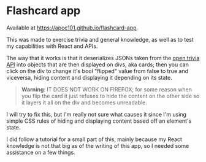 # Flashcard app

Available at https://apoc101.github.io/flashcard-app.

This was made to exercise trivia and general knowledge, as well as to test my capabilities with React and APIs.

The way that it works is that it deserializes JSONs taken from the [open trivia API](https://opentdb.com/) into objects that are then displayed on divs, aka cards; 
then you can click on the div to change it's bool "flipped" value from false to true and viceversa, hiding content and displaying it depending on its state.

> **Warning**: IT DOES NOT WORK ON FIREFOX; for some reason when you flip the card it just refuses to hide the content on the other side so it layers it all on the div and becomes unreadable.

I will try to fix this, but I'm really not sure what causes it since I'm using simple CSS rules of hiding and displaying content based off an element's state.

I did follow a tutorial for a small part of this, mainly because my React knowledge is not that big as of the writing of this app, so I needed some assistance on a few things.
